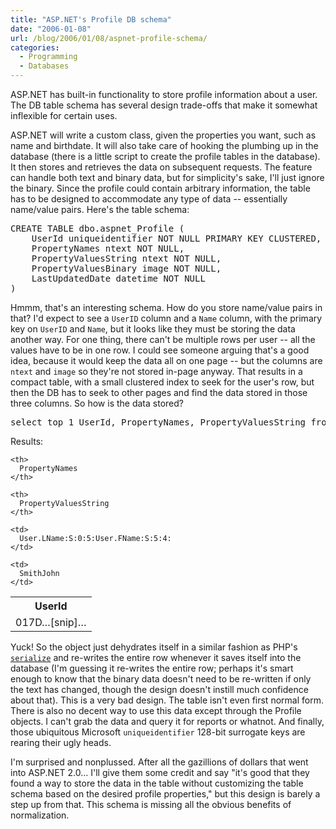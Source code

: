 ```yaml
---
title: "ASP.NET's Profile DB schema"
date: "2006-01-08"
url: /blog/2006/01/08/aspnet-profile-schema/
categories:
  - Programming
  - Databases
---
```

ASP.NET has built-in functionality to store profile information about a user. The DB table schema has several design trade-offs that make it somewhat inflexible for certain uses.

ASP.NET will write a custom class, given the properties you want, such as name and birthdate. It will also take care of hooking the plumbing up in the database (there is a little script to create the profile tables in the database). It then stores and retrieves the data on subsequent requests. The feature can handle both text and binary data, but for simplicity's sake, I'll just ignore the binary. Since the profile could contain arbitrary information, the table has to be designed to accommodate any type of data -- essentially name/value pairs. Here's the table schema:

<pre>CREATE TABLE dbo.aspnet_Profile (
    UserId uniqueidentifier NOT NULL PRIMARY KEY CLUSTERED,
    PropertyNames ntext NOT NULL,
    PropertyValuesString ntext NOT NULL,
    PropertyValuesBinary image NOT NULL,
    LastUpdatedDate datetime NOT NULL
)</pre>

Hmmm, that's an interesting schema. How do you store name/value pairs in that? I'd expect to see a `UserID` column and a `Name` column, with the primary key on `UserID` and `Name`, but it looks like they must be storing the data another way. For one thing, there can't be multiple rows per user -- all the values have to be in one row. I could see someone arguing that's a good idea, because it would keep the data all on one page -- but the columns are `ntext` and `image` so they're not stored in-page anyway. That results in a compact table, with a small clustered index to seek for the user's row, but then the DB has to seek to other pages and find the data stored in those three columns. So how is the data stored?

<pre>select top 1 UserId, PropertyNames, PropertyValuesString from aspnet_Profile;</pre>

Results:

<table class="borders collapsed compact">
  <tr>
    <th>
      UserId
    </th>
    
    <th>
      PropertyNames
    </th>
    
    <th>
      PropertyValuesString
    </th>
  </tr>
  
  <tr>
    <td>
      017D&#8230;[snip]&#8230;
    </td>
    
    <td>
      User.LName:S:0:5:User.FName:S:5:4:
    </td>
    
    <td>
      SmithJohn
    </td>
  </tr></table> 
  
  <p>
    Yuck! So the object just dehydrates itself in a similar fashion as PHP's <a href="http://www.php.net/manual/en/function.serialize.php"><code>serialize</code></a> and re-writes the entire row whenever it saves itself into the database (I'm guessing it re-writes the entire row; perhaps it's smart enough to know that the binary data doesn't need to be re-written if only the text has changed, though the design doesn't instill much confidence about that). This is a very bad design. The table isn't even first normal form. There is also no decent way to use this data except through the Profile objects. I can't grab the data and query it for reports or whatnot. And finally, those ubiquitous Microsoft <code>uniqueidentifier</code> 128-bit surrogate keys are rearing their ugly heads.
  </p>
  
  <p>
    I'm surprised and nonplussed. After all the gazillions of dollars that went into ASP.NET 2.0&#8230; I'll give them some credit and say "it's good that they found a way to store the data in the table without customizing the table schema based on the desired profile properties," but this design is barely a step up from that. This schema is missing all the obvious benefits of normalization.
  </p>
